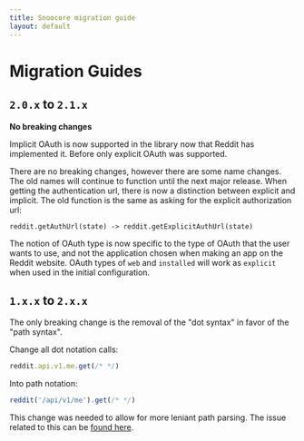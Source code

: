 ```yaml
---
title: Snoocore migration guide
layout: default
---
```


# Migration Guides

## `2.0.x` to `2.1.x`

**No breaking changes**

Implicit OAuth is now supported in the library now that Reddit has implemented it. Before only explicit OAuth was supported.

There are no breaking changes, however there are some name changes. The old names will continue to function until the next major release. When getting the authentication url, there is now a distinction between explicit and implicit. The old function is the same as asking for the explicit authorization url:

`reddit.getAuthUrl(state) -> reddit.getExplicitAuthUrl(state)`

The notion of OAuth type is now specific to the type of OAuth that the user wants to use, and not the application chosen when making an app on the Reddit website. OAuth types of `web` and `installed` will work as `explicit` when used in the initial configuration.

## `1.x.x` to `2.x.x`

The only breaking change is the removal of the "dot syntax" in favor of the "path syntax".

Change all dot notation calls:

```javascript
reddit.api.v1.me.get(/* */)
```

Into path notation:

```javascript
reddit('/api/v1/me').get(/* */)
```

This change was needed to allow for more leniant path parsing. The issue related to this can be [found here](https://github.com/trevorsenior/snoocore/issues/68).
